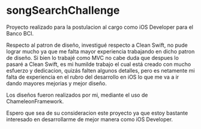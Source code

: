 # songSearchChallenge

Proyecto realizado para la postulacion al cargo como iOS Developer para el Banco BCI.

Respecto al patron de diseño, investigué respecto a Clean Swift, no pude lograr mucho ya que me falta mayor experiencia
trabajando en dicho patron de diseño. 
Si bien lo trabajé como MVC no cabe duda que despues lo pasaré a Clean Swift, es mi humilde trabajo el cual está creado con 
mucho esfuerzo y dedicacion, quizás falten algunos detalles, pero es netamente mi falta de experiencia en el rubro del 
desarrollo en iOS lo que me va a ir dando mayores mejorias y mejor diseño.

Los diseños fueron realizados por mi, mediante el uso de ChameleonFramework.

Espero que sea de su consideracion este proyecto ya que estoy bastante interesado en desarrollarme de mejor manera como
iOS Developer.
